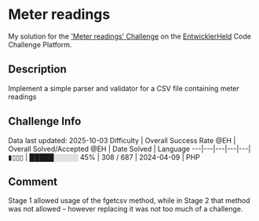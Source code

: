 # Meter readings

My solution for the ['Meter readings' Challenge](https://platform.entwicklerheld.de/challenge/meter-readings?technology=PHP) on the [EntwicklerHeld](https://platform.entwicklerheld.de/) Code Challenge Platform.

## Description
Implement a simple parser and validator for a CSV file containing meter readings

## Challenge Info
Data last updated: 2025-10-03
Difficulty | Overall Success Rate @EH | Overall Solved/Accepted @EH | Date Solved | Language
---|---|---|---|---|
▮▯▯▯ | █████░░░░░ 45% | 308 / 687 | 2024-04-09 | PHP

## Comment
Stage 1 allowed usage of the fgetcsv method, while in Stage 2 that method was not allowed – however replacing it was not too much of a challenge.